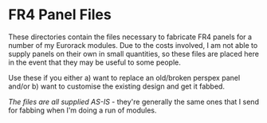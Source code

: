 # FR4 Panel Files

These directories contain the files necessary to fabricate FR4 panels for a number of my Eurorack modules.
Due to the costs involved, I am not able to supply panels on their own in small quantities, so these files are placed here in the event that they may be useful to some people.

Use these if you either a) want to replace an old/broken perspex panel and/or b) want to customise the existing design and get it fabbed.

*The files are all supplied AS-IS* - they're generally the same ones that I send for fabbing when I'm doing a run of modules.
